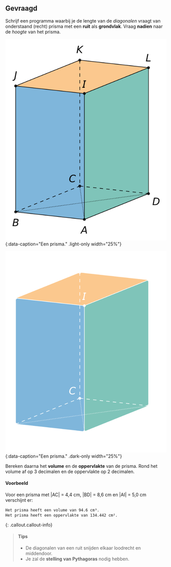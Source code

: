 ## Gevraagd
Schrijf een programma waarbij je de lengte van de *diagonalen* vraagt van onderstaand (recht) prisma met een **ruit** als **grondvlak**. Vraag **nadien** naar de *hoogte* van het prisma.

![Een prisma.](media/image.png "Een prisma."){:data-caption="Een prisma." .light-only width="25%"}

![Een prisma.](media/image_dark.png "Een prisma."){:data-caption="Een prisma." .dark-only width="25%"}

Bereken daarna het **volume** en de **oppervlakte** van de prisma. Rond het volume af op 3 decimalen en de oppervlakte op 2 decimalen.

#### Voorbeeld

Voor een prisma met |AC| = 4,4 cm, |BD| = 8,6 cm en |AI| = 5,0 cm verschijnt er:
```
Het prisma heeft een volume van 94.6 cm³.
Het prisma heeft een oppervlakte van 134.442 cm².
```

{: .callout.callout-info}
>#### Tips
> - De diagonalen van een ruit snijden elkaar loodrecht en middendoor.
> - Je zal de **stelling van Pythagoras** nodig hebben.

